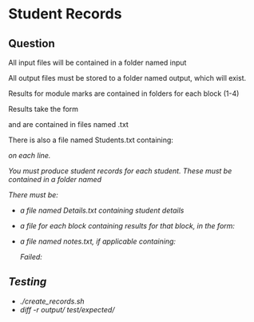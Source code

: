 Student Records
===============

Question
--------

All input files will be contained in a folder named input

All output files must be stored to a folder named output, which will exist.

Results for module marks are contained in folders for each block (1-4)

Results take the form

<StudentID><Mark>

and are contained in files named <modulecode>.txt

There is also a file named Students.txt containing:

<StudentID><Surname> <name><Birthdate><Address>

on each line.

You must produce student records for each student. These must be contained in a folder named <StudentID>

There must be:

* a file named Details.txt containing student details

* a file for each block containing results for that block, in the form:

    <ModuleID> <Mark>

* a file named notes.txt, if applicable containing:

    Failed:

    <ModuleID>

Testing
-------
* ./create_records.sh
* diff -r output/ test/expected/
